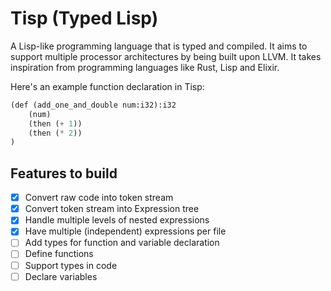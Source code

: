 # Tisp (**T**yped **L**isp)

A Lisp-like programming language that is typed and compiled. It aims to 
support multiple processor architectures by being built upon LLVM. It takes
inspiration from programming languages like Rust, Lisp and Elixir.

Here's an example function declaration in Tisp:
```lisp
(def (add_one_and_double num:i32):i32
    (num)
    (then (+ 1))
    (then (* 2))
)
```

## Features to build

- [x] Convert raw code into token stream
- [x] Convert token stream into Expression tree
- [x] Handle multiple levels of nested expressions
- [x] Have multiple (independent) expressions per file
- [ ] Add types for function and variable declaration
- [ ] Define functions
- [ ] Support types in code
- [ ] Declare variables
